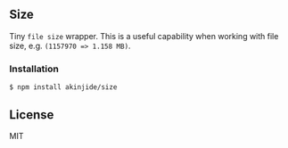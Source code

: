 
## Size

Tiny `file size` wrapper. This is a useful capability when working with file size, e.g. `(1157970 => 1.158 MB)`.

### Installation

```
$ npm install akinjide/size
```

## License

MIT
